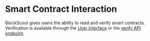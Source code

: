 # Smart Contract Interaction

BlockScout gives users the ability to read and verify smart contracts. Verification is available through the [User Interface](verifying-a-smart-contract/) or the [verify API endpoint](https://blockscout.com/eth/mainnet/api).

